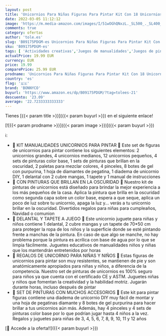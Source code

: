 ```yaml
---
layout: post
title: 'Unicornios Para Niñas Figuras Para Pintar Kit Con 18 Unicornios – BONNYCO | Manualidades Niñas con Brillo en la Oscuridad | Juguetes Niña 3 4 5 6 7 8 9 10 Años Regalos Niña Cumpleaños  Navidad'
date: 2022-03-05 11:12:12
image: 'https://m.media-amazon.com/images/I/51wOGhQNxzL._SL500_._SL400_.jpg'
comments: true
category: ofertas
author: 'tole.es'
slug: 'B09175PDGM-es Unicornios Para Niñas Figuras Para Pintar Kit Con 18...'
sku: 'B09175PDGM-es'
tags: [ 'Actividades creativas','Juegos de manualidades','Juegos de pintura para niños','Juguetes','Juguetes y juegos','bonnyco','navidad', ]
actualPrice: 19.99 EUR
currency: EUR
price: 19.99
comparePrice: 25.99 EUR
prodname: 'Unicornios Para Niñas Figuras Para Pintar Kit Con 18 Unicornios – BONNYCO | Manualidades Niñas con Brillo en la Oscuridad | Juguetes Niña 3 4 5 6 7 8 9 10 Años Regalos Niña Cumpleaños  Navidad'
country: 'es'
flag: '🇪🇸'
brand: 'BONNYCO'
buyurl: 'https://www.amazon.es/dp/B09175PDGM/?tag=tolees-21'
descuento: '23.09'
average: '22.7233333333333'
---
```


Tienes [{{< param title >}}]({{< param buyurl >}}) en el siguiente enlace!

[![{{< param prodname >}}]({{< param image >}})]({{< param buyurl >}})

ℹ️:

- 🦄 KIT MANUALIDADES UNICORNIOS PARA PINTAR 🦄 Este set de figuras de unicornios para pintar contiene los siguientes elementos: 2 unicornios grandes, 4 unicornios medianos, 12 unicornios pequeños, 4 sets de pinturas color base, 1 sets de pinturas que brillan en la oscuridad, 2 paletas para mezclar colores, 4 pinceles, 8 botes de gel con purpurina, 1 hoja de diamantes de pegatina, 1 diadema de unicornio DIY, 1 delantal con 2 cubre mangas, 1 tapete y 1 manual de instrucciones
- 🦄 CON PINTURAS QUE BRILLAN EN LA OSCURIDAD 🦄 Nuestro kit de pinturas de unicornios está diseñado para brindar la mejor experiencia a los más pequeños de la casa. Aplica la pintura que brilla en la oscuridad como segunda capa sobre un color base, espera a que seque, aplica un poco de luz sobre tu unicornio, apaga la luz y... verás a tu unicornio brillar en la oscuridad. Divertidos regalos para niñas para cumpleaños, Navidad o comunion
- 🦄 DELANTAL Y TAPETE A JUEGO 🦄 Este unicornio juguete para niñas y niños contiene 1 delantal, 2 cubre mangas y un tapete de 70*50 cm para proteger la ropa de los niños y la superficie donde se esté pintando frente a manchas de la pintura. En caso de que algo se manche, no hay problema porque la pintura es acrílica con base de agua por lo que se limpia fácilmente. Juguetes educativos de manualidades niños y niñas que los mantendrán entretenidos por horas
- 🦄 REGALOS DE UNICORNIO PARA NIÑAS Y NIÑOS 🦄 Estas figuras de unicornios para pintar son muy resistentes, se mantienen de pie y son anatómicamente apropiados para niñas y niños, a diferencia de la competencia. Nuestro set de pinturas de unicornios es 100% seguro para niños ya que cuenta con el certificado CE y ASTM. Juguetes niñas y niños que fomentan la creatividad y la habilidad motriz. Jugarán durante horas, incluso después de pintar
- 🦄 SET DE PINTURAS CON MUCHOS ACCESORIOS 🦄 Este kit para pintar figuras contiene una diadema de unicornio DIY muy fácil de montar y una hoja de pegatinas diamante y 8 botes de gel purpurina para hacer brillar a tus unicornios aún más. Además, hay 4 pinceles y 4 sets de pinturas color base por lo que podrían jugar hasta 4 niños a la vez. Regalos y juguetes para niñas de 3, 4, 5, 6, 7, 8, 9, 10, 11 y 12 años

[🛒 Accede a la oferta!!]({{< param buyurl >}})
